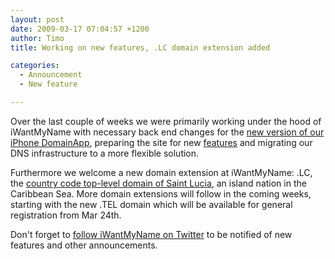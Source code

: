 ```yaml
---
layout: post
date: 2009-03-17 07:04:57 +1200
author: Timo
title: Working on new features, .LC domain extension added

categories:
  - Announcement
  - New feature

---
```


Over the last couple of weeks we were primarily working under the hood of iWantMyName with necessary back end changes for the [new version of our iPhone DomainApp](https://iwantmyname.com/iphone), preparing the site for new [features](https://iwantmyname.com/features/custom-domain-applications-and-dns) and migrating our DNS infrastructure to a more flexible solution.

Furthermore we welcome a new domain extension at iWantMyName: .LC, the [country code top-level domain of Saint Lucia](https://iwantmyname.com/domains/lc-domain-name-registration-for-saint-lucia), an island nation in the Caribbean Sea. More domain extensions will follow in the coming weeks, starting with the new .TEL domain which will be available for general registration from Mar 24th.

Don't forget to [follow iWantMyName on Twitter](https://twitter.com/iwmn) to be notified of new features and other announcements.
